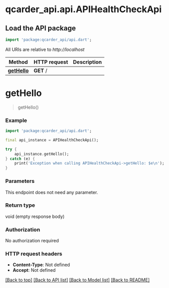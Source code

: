 # qcarder_api.api.APIHealthCheckApi

## Load the API package
```dart
import 'package:qcarder_api/api.dart';
```

All URIs are relative to *http://localhost*

Method | HTTP request | Description
------------- | ------------- | -------------
[**getHello**](APIHealthCheckApi.md#gethello) | **GET** / | 


# **getHello**
> getHello()



### Example
```dart
import 'package:qcarder_api/api.dart';

final api_instance = APIHealthCheckApi();

try {
    api_instance.getHello();
} catch (e) {
    print('Exception when calling APIHealthCheckApi->getHello: $e\n');
}
```

### Parameters
This endpoint does not need any parameter.

### Return type

void (empty response body)

### Authorization

No authorization required

### HTTP request headers

 - **Content-Type**: Not defined
 - **Accept**: Not defined

[[Back to top]](#) [[Back to API list]](../README.md#documentation-for-api-endpoints) [[Back to Model list]](../README.md#documentation-for-models) [[Back to README]](../README.md)

